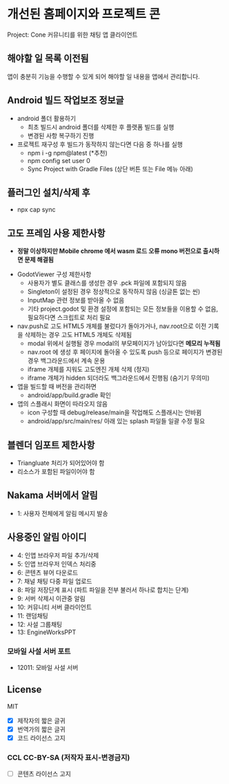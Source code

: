 # 개선된 홈페이지와 프로젝트 콘
Project: Cone 커뮤니티를 위한 채팅 앱 클라이언트

## 해야할 일 목록 이전됨
앱이 충분히 기능을 수행할 수 있게 되어 해야할 일 내용을 앱에서 관리합니다.

## Android 빌드 작업보조 정보글
- android 폴더 활용하기
  - 최초 빌드시 android 폴더를 삭제한 후 플랫폼 빌드를 실행
  - 변경된 사항 복구하기 진행
- 프로젝트 재구성 후 빌드가 동작하지 않는다면 다음 중 하나를 실행
  - npm i -g npm@latest (*추천)
  - npm config set user 0
  - Sync Project with Gradle Files (상단 버튼 또는 File 메뉴 아래)

## 플러그인 설치/삭제 후
- npx cap sync

## 고도 프레임 사용 제한사항
* **정말 이상하지만 Mobile chrome 에서 wasm 로드 오류 mono 버전으로 출시하면 문제 해결됨**
- GodotViewer 구성 제한사항
  - 사용자가 별도 클래스를 생성한 경우 .pck 파일에 포함되지 않음
  - Singleton이 설정된 경우 정상적으로 동작하지 않음 (싱글톤 없는 씬)
  - InputMap 관련 정보를 받아올 수 없음
  - 기타 project.godot 및 환경 설정에 포함되는 모든 정보들을 이용할 수 없음, 필요하다면 스크립트로 처리 필요
- nav.push로 고도 HTML5 개체를 불렀다가 돌아가거나, nav.root으로 이전 기록을 삭제하는 경우 고도 HTML5 개체도 삭제됨
  - modal 위에서 실행될 경우 modal의 부모페이지가 남아있다면 **메모리 누적됨**
  - nav.root 에 생성 후 페이지에 돌아올 수 있도록 push 등으로 페이지가 변경된 경우 백그라운드에서 계속 운용
  - iframe 개체를 지워도 고도엔진 개체 삭제 (정지)
  - iframe 개체가 hidden 되더라도 백그라운드에서 진행됨 (숨기기 무의미)
- 앱을 빌드할 때 버전을 관리하면
  - android/app/build.gradle 확인
- 앱의 스플래시 화면이 따라오지 않음
  - icon 구성할 때 debug/release/main을 작업해도 스플래시는 안바뀜
  - android/app/src/main/res/ 아래 있는 splash 파일들 일괄 수정 필요

## 블렌더 임포트 제한사항
- Triangluate 처리가 되어있어야 함
- 리소스가 포함된 파일이어야 함

## Nakama 서버에서 알림
- 1: 사용자 전체에게 알림 메시지 발송

## 사용중인 알림 아이디
- 4: 인앱 브라우저 파일 추가/삭제
- 5: 인앱 브라우저 인덱스 처리중
- 6: 콘텐츠 뷰어 다운로드
- 7: 채널 채팅 다중 파일 업로드
- 8: 파일 저장단계 표시 (파트 파일을 전부 불러서 하나로 합치는 단계)
- 9: 서버 삭제시 이관중 알림
- 10: 커뮤니티 서버 클라이언트
- 11: 랜덤채팅
- 12: 사설 그룹채팅
- 13: EngineWorksPPT

### 모바일 사설 서버 포트
- 12011: 모바일 사설 서버

## License
MIT
- [x] 제작자의 짧은 글귀
- [x] 번역가의 짧은 글귀
- [x] 코드 라이선스 고지

### CCL CC-BY-SA (저작자 표시-변경금지)
- [ ] 콘텐츠 라이선스 고지